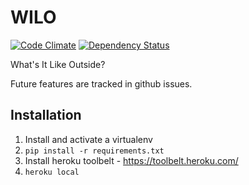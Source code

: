 WILO
====

[![Code Climate](https://codeclimate.com/github/albertyw/wilo/badges/gpa.svg)](https://codeclimate.com/github/albertyw/wilo)
[![Dependency Status](https://gemnasium.com/albertyw/wilo.svg)](https://gemnasium.com/albertyw/wilo)

What's It Like Outside?

Future features are tracked in github issues.

Installation
------------
1.  Install and activate a virtualenv
2.  `pip install -r requirements.txt`
3.  Install heroku toolbelt - https://toolbelt.heroku.com/
4.  `heroku local`
